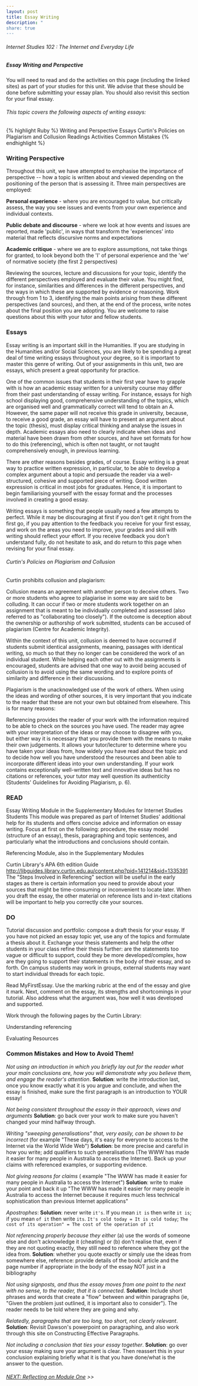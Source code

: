 ```yaml
---
layout: post
title: Essay Writing
description: "
share: true
---
```


###### Internet Studies 102 : The Internet and Everyday Life 
 
##### Essay Writing and Perspective

You will need to read and do the activities on this page (including the linked sites) as part of your studies for this unit. We advise that these should be done before submitting your essay plan. You should also revisit this section for your final essay.

###### This topic covers the following aspects of writing essays:

{% highlight Ruby %}
Writing and Perspective
Essays
Curtin's Policies on Plagiarism and Collusion
Readings
Activities
Common Mistakes
{% endhighlight %}
 

### Writing Perspective

Throughout this unit, we have attempted to emphasise the importance of perspective -- how a topic is written about and viewed depending on the positioning of the person that is assessing it. 
Three main perspectives are employed:

**Personal experience** - where you are encouraged to value, but critically assess, the way you see issues and events from your own experience and individual contexts.

**Public debate and discourse** - where we look at how events and issues are reported, made 'public', in ways that transform the 'experiences' into material that reflects discursive norms and expectations

**Academic critique** - where we are to explore assumptions, not take things for granted, to look beyond both the 'I' of personal experience and the 'we' of normative society (the first 2 perspectives)

Reviewing the sources, lecture and discussions for your topic, identify the different perspectives employed and evaluate their value. You might find, for instance, similarities and differences in the different perspectives, and the ways in which these are supported by evidence or reasoning. Work through from 1 to 3, identifying the main points arising from these different perspectives (and sources), and then, at the end of the process, write notes about the final position you are adopting. You are welcome to raise questions about this with your tutor and fellow students.

### Essays

Essay writing is an important skill in the Humanities. If you are studying in the Humanities and/or Social Sciences, you are likely to be spending a great deal of time writing essays throughout your degree, so it is important to master this genre of writing. Out of your assignments in this unit, two are essays, which present a great opportunity for practice.

One of the common issues that students in their first year have to grapple with is how an academic essay written for a university course may differ from their past understanding of essay writing. For instance, essays for high school displaying good, comprehensive understanding of the topics, which are organised well and grammatically correct will tend to obtain an A. However, the same paper will not receive this grade in university, because, to receive a good grade, an essay will have to present an argument about the topic (thesis), must display critical thinking and analyse the issues in depth. Academic essays also need to clearly indicate when ideas and material have been drawn from other sources, and have set formats for how to do this (referencing), which is often not taught, or not taught comprehensively enough, in previous learning.

There are other reasons besides grades, of course. Essay writing is a great way to practice written expression, in particular, to be able to develop a complex argument about a topic and persuade the reader via a well-structured, cohesive and supported piece of writing. Good written expression is critical in most jobs for graduates. Hence, it is important to begin familiarising yourself with the essay format and the processes involved in creating a good essay.

Writing essays is something that people usually need a few attempts to perfect. While it may be discouraging at first if you don't get it right from the first go, if you pay attention to the feedback you receive for your first essay, and work on the areas you need to improve, your grades and skill with writing should reflect your effort. If you receive feedback you don't understand fully, do not hesitate to ask, and do return to this page when revising for your final essay.

 

###### Curtin's Policies on Plagiarism and Collusion

Curtin prohibits collusion and plagiarism:

Collusion means an agreement with another person to deceive others. Two or more students who agree to plagiarise in some way are said to be colluding. It can occur if two or more students work together on an assignment that is meant to be individually completed and assessed (also referred to as "collaborating too closely"). If the outcome is deception about the ownership or authorship of work submitted, students can be accused of plagiarism (Centre for Academic Integrity).

Within the context of this unit, collusion is deemed to have occurred if students submit identical assignments, meaning, passages with identical writing, so much so that they no longer can be considered the work of an individual student. While helping each other out with the assignments is encouraged, students are advised that one way to avoid being accused of collusion is to avoid using the same wording and to explore points of similarity and difference in their discussions.

Plagiarism is the unacknowledged use of the work of others. When using the ideas and wording of other sources, it is very important that you indicate to the reader that these are not your own but obtained from elsewhere. This is for many reasons:

Referencing provides the reader of your work with the information required to be able to check on the sources you have used. The reader may agree with your interpretation of the ideas or may choose to disagree with you, but either way it is necessary that you provide them with the means to make their own judgements. It allows your tutor/lecturer to determine where you have taken your ideas from, how widely you have read about the topic and to decide how well you have understood the resources and been able to incorporate different ideas into your own understanding. If your work contains exceptionally well-written text and innovative ideas but has no citations or references, your tutor may well question its authenticity (Students' Guidelines for Avoiding Plagiarism, p. 6).

### READ

Essay Writing Module in the Supplementary Modules for Internet Studies Students
This module was prepared as part of Internet Studies' additional help for its students and offers concise advice and information on essay writing. Focus at first on the following: procedure, the essay model (structure of an essay), thesis, paragraphing and topic sentences, and particularly what the introductions and conclusions should contain.

Referencing Module, also in the Supplementary Modules

Curtin Library's APA 6th edition Guide http://libguides.library.curtin.edu.au/content.php?pid=141214&sid=1335391
The "Steps Involved in Referencing" section will be useful in the early stages as there is certain information you need to provide about your sources that might be time-consuming or inconvenient to locate later. When you draft the essay, the other material on reference lists and in-text citations will be important to help you correctly cite your sources.

### DO

Tutorial discussion and portfolio: compose a draft thesis for your essay. If you have not picked an essay topic yet, use any of the topics and formulate a thesis about it. Exchange your thesis statements and help the other students in your class refine their thesis further: are the statements too vague or difficult to support, could they be more developed/complex, how are they going to support their statements in the body of their essay, and so forth. On campus students may work in groups, external students may want to start individual threads for each topic.

Read MyFirstEssay. Use the marking rubric at the end of the essay and give it mark. Next, comment on the essay, its strengths and shortcomings in your tutorial. Also address what the argument was, how well it was developed and supported.

Work through the following pages by the Curtin Library:

Understanding referencing

Evaluating Resources

 

### Common Mistakes and How to Avoid Them!

*Not using an introduction in which you briefly lay out for the reader what your main conclusions are, how you will demonstrate why you believe them, and engage the reader's attention*.
**Solution**: write the introduction last, once you know exactly what it is you argue and conclude, and when the essay is finished, make sure the first paragraph is an introduction to YOUR essay!


*Not being consistent throughout the essay in their approach, views and arguments*
**Solution**: go back over your work to make sure you haven't changed your mind halfway through.


*Writing "sweeping generalisations" that, very easily, can be shown to be incorrect* (for example "These days, it's easy for everyone to access to the Internet via the World Wide Web")
**Solution**: be more precise and careful in how you write; add qualifiers to such generalisations (The WWW has made it easier for many people in Australia to access the Internet). Back up your claims with referenced examples, or supporting evidence.


*Not giving reasons for claims* ( example "The WWW has made it easier for many people in Australia to access the Internet")
**Solution**: write to make your point and back it up "The WWW has made it easier for many people in Australia to access the Internet because it requires much less technical sophistication than previous Internet applications"


*Apostrophes*:
**Solution**: never write `it's`.  If you mean `it is` then write `it is`; if you mean  `of it` then write `its`. `It's cold today = It is cold today`; `The cost of its operation" = The cost of the operation of it`


*Not referencing properly because they either* (a) use the words of someone else and don't acknowledge it (cheating) or (b) don't realise that, even if they are not quoting exactly, they still need to reference where they got the idea from.
**Solution**: whether you quote exactly or simply use the ideas from somewhere else, reference: provide details of the book/ article and the page number if appropriate in the body of the essay NOT just in a bibliography


*Not using signposts, and thus the essay moves from one point to the next with no sense, to the reader, that it is connected*.
**Solution**: Include short phrases and words that create a "flow" between and within paragraphs (ie, "Given the problem just outlined, it is important also to consider"). The reader needs to be told where they are going and why.

 
*Relatedly, paragraphs that are too long, too short, not clearly relevant*.
**Solution**: Revisit Dawson's powerpoint on paragraphing, and also work through this site on Constructing Effective Paragraphs.

 

*Not including a conclusion that ties your essay together*.
**Solution**: go over your essay making sure your argument is clear. Then reassert this in your conclusion explaining briefly what it is that you have done/what is the answer to the question.

###### [NEXT: Reflecting on Module One]() >>

 

 
